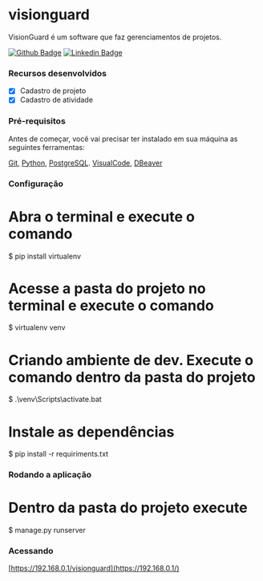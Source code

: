 # visionguard

VisionGuard é um software que faz gerenciamentos de projetos.

[![Github Badge](https://img.shields.io/badge/-Github-000?style=flat-square&logo=Github&logoColor=white&link=https://github.com/fagnerpsantos)](https://github.com/carloslimajlle)
[![Linkedin Badge](https://img.shields.io/badge/-LinkedIn-blue?style=flat-square&logo=Linkedin&logoColor=white&link=https://www.linkedin.com/in/fagnerpsantos/)](https://www.linkedin.com/in/carlosrlima/)

### Recursos desenvolvidos

- [x] Cadastro de projeto
- [x] Cadastro de atividade

### Pré-requisitos

Antes de começar, você vai precisar ter instalado em sua máquina as seguintes ferramentas:

[Git](https://git-scm.com), [Python](https://www.python.org/), [PostgreSQL](https://www.enterprisedb.com/downloads/postgres-postgresql-downloads). 
[VisualCode](https://code.visualstudio.com/), [DBeaver](https://dbeaver.io/download/)

### Configuração

# Abra o terminal e execute o comando
$ pip install virtualenv

# Acesse a pasta do projeto no terminal e execute o comando
$ virtualenv venv

# Criando ambiente de dev. Execute o comando dentro da pasta do projeto

$ .\\venv\Scripts\activate.bat

# Instale as dependências

$ pip install -r requiriments.txt

### Rodando a aplicação

# Dentro da pasta do projeto execute

$ manage.py runserver

### Acessando

[https://192.168.0.1/visionguard](https://192.168.0.1/)